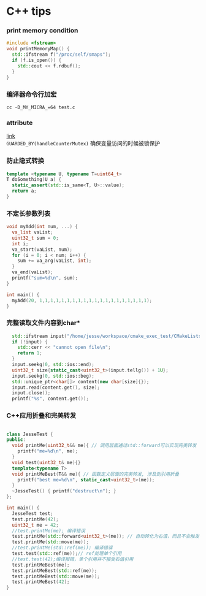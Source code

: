 # C++ tips
### print memory condition
```C++
#include <fstream>
void printMemoryMap() {
  std::ifstream f("/proc/self/smaps");
  if (f.is_open()) {
    std::cout << f.rdbuf();
  }
}
```

### 编译器命令行加宏
`cc -D_MY_MICRA_=64 test.c`  
### attribute
[link](https://en.cppreference.com/w/cpp/language/attributes)  
`GUARDED_BY(handleCounterMutex)` 确保变量访问的时候被锁保护

### 防止隐式转换
```C++
template <typename U, typename T=uint64_t>
T doSomething(U a) {
  static_assert(std::is_same<T, U>::value);
  return a;
}

```

### 不定长参数列表
```C++
void myAdd(int num, ...) {
  va_list vaList;
  uint32_t sum = 0;
  int i;
  va_start(vaList, num);
  for (i = 0; i < num; i++) {
    sum += va_arg(vaList, int);
  }
  va_end(vaList);
  printf("sum=%d\n", sum);
}

int main() {
  myAdd(20, 1,1,1,1,1,1,1,1,1,1,1,1,1,1,1,1,1,1,1,1);
}
```

### 完整读取文件内容到char*
```C++
  std::ifstream input("/home/jesse/workspace/cmake_exec_test/CMakeLists.txt");
  if (!input) {
    std::cerr << "cannot open file\n";
    return 1;
  }
  input.seekg(0, std::ios::end);
  uint32_t size{static_cast<uint32_t>(input.tellg()) + 1U};
  input.seekg(0, std::ios::beg);
  std::unique_ptr<char[]> content(new char[size]{});
  input.read(content.get(), size);
  input.close();
  printf("%s", content.get());
```
### C++应用折叠和完美转发
```C++

class JesseTest {
public:
  void printMe(uint32_t&& me){ // 调用层面通过std::forward可以实现完美转发
    printf("me=%d\n", me);
  }
  void test(uint32_t& me){}
  template<typename T>
  void printMeBest(T&& me){ // 函数定义层面的完美转发, 涉及到引用折叠
    printf("best me=%d\n", static_cast<uint32_t>(me));
  }
  ~JesseTest() { printf("destruct\n"); }
};

int main() {
  JesseTest test;
  test.printMe(42);
  uint32_t me = 42;
  //test.printMe(me); 编译错误
  test.printMe(std::forward<uint32_t>(me)); // 自动转化为右值，而且不会触发copy
  test.printMe(std::move(me));
  //test.printMe(std::ref(me)); 编译错误
  test.test(std::ref(me));// ref处理单个引用
  //test.test(42);编译报错，单个引用并不接受右值引用
  test.printMeBest(me);
  test.printMeBest(std::ref(me));
  test.printMeBest(std::move(me));
  test.printMeBest(42);
}
```

